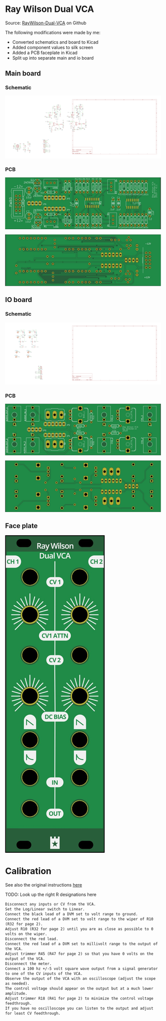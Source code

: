 # Ray Wilson Dual VCA

Source: [RayWilson-Dual-VCA](https://github.com/gerb-ster/RayWilson-Dual-VCA/) on Github

The following modifications were made by me:

- Converted schematics and board to Kicad
- Added component values to silk screen
- Added a PCB faceplate in Kicad
- Split up into separate main and io board

## Main board

### Schematic

![schematic](mainboard/export/Schematic/mainboard-schematic.svg)

### PCB

![top](mainboard/export/PCB/2D_render/jlcpcb_green_enig/mainboard-top.jpg)

![bottom](mainboard/export/PCB/2D_render/jlcpcb_green_enig/mainboard-bottom.jpg)

## IO board

### Schematic

![schematic](ioboard/export/Schematic/ioboard-schematic.svg)

### PCB

![top](ioboard/export/PCB/2D_render/jlcpcb_green_enig/ioboard-top.jpg)

![bottom](ioboard/export/PCB/2D_render/jlcpcb_green_enig/ioboard-bottom.jpg)

## Face plate

![faceplate](faceplate/export/PCB/2D_render/jlcpcb_green_enig/faceplate-top.jpg)

# Calibration

See also the original instructions [here](http://musicfromouterspace.com/index.php?MAINTAB=SYNTHDIY&VPW=1910&VPH=716)

TODO: Look up the right R designations here

    Disconnect any inputs or CV from the VCA.
    Set the Log/Linear switch to Linear.
    Connect the black lead of a DVM set to volt range to ground.
    Connect the red lead of a DVM set to volt range to the wiper of R10 (R32 for page 2).
    Adjust R10 (R32 for page 2) until you are as close as possible to 0 volts on the wiper.
    Disconnect the red lead.
    Connect the red lead of a DVM set to millivolt range to the output of the VCA.
    Adjust trimmer R45 (R47 for page 2) so that you have 0 volts on the output of the VCA.
    Disconnect the meter.
    Connect a 100 hz +/-5 volt square wave output from a signal generator to one of the CV inputs of the VCA.
    Observe the output of the VCA with an oscilloscope (adjust the scope as needed).
    The control voltage should appear on the output but at a much lower amplitude.
    Adjust trimmer R18 (R41 for page 2) to minimize the control voltage feedthrough.
    If you have no oscilloscope you can listen to the output and adjust for least CV feedthrough.
